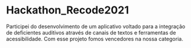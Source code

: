 # Hackathon_Recode2021
Participei do desenvolvimento de um aplicativo voltado para a integração de deficientes auditivos através de canais de textos e ferramentas de acessibilidade. Com esse projeto fomos vencedores na nossa categoria.
